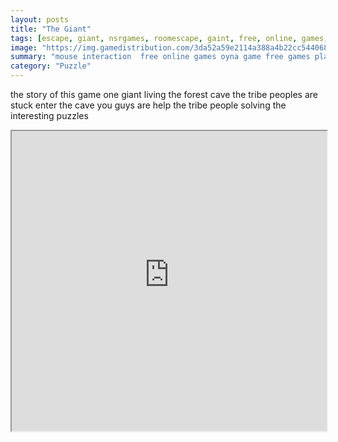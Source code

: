 ```yaml
---
layout: posts
title: "The Giant"
tags: [escape, giant, nsrgames, roomescape, gaint, free, online, games, oyna, game, free, games, play, play, games]
image: "https://img.gamedistribution.com/3da52a59e2114a388a4b22cc54406832.jpg"
summary: "mouse interaction  free online games oyna game free games play play games"
category: "Puzzle"
---
```


the story of this game one giant living the forest cave the tribe peoples are stuck enter the cave you guys are help the tribe people solving the interesting puzzles

<iframe width="100%" height="480px;" src="https://flash.gamedistribution.com?game=3da52a59e2114a388a4b22cc54406832"></iframe>